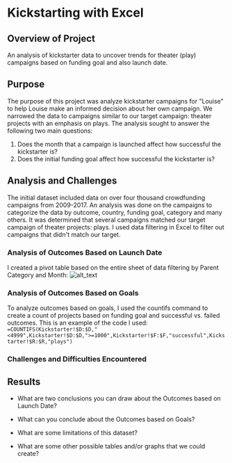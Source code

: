 # Kickstarting with Excel
## Overview of Project  
An analysis of kickstarter data to uncover trends for theater (play) campaigns based on funding goal and also launch date.
## Purpose
The purpose of this project was analyze kickstarter campaigns for "Louise" to help Louise make an informed decision about her own campaign.  We narrowed the data to campaigns similar to our target campaign: theater projects with an emphasis on plays.  The analysis sought to answer the following two main questions:
1. Does the month that a campaign is launched affect how successful the kickstarter is?
2. Does the initial funding goal affect how successful the kickstarter is?
## Analysis and Challenges
The initial dataset included data on over four thousand crowdfunding campaigns from 2009-2017.  An analysis was done on the campaigns to categorize the data by outcome, country, funding goal, category and many others.  It was determined that several campaigns matched our target campaign of theater projects: plays. I used data filtering in Excel to filter out campaigns that didn't match our target.  
### Analysis of Outcomes Based on Launch Date
I created a pivot table based on the entire sheet of data filtering by Parent Category and Month:
![alt_text](https://github.com/awelsh615/kickstarter-analysis/blob/main/Resources/Launch_Date_Pivot_Talble)
### Analysis of Outcomes Based on Goals
To analyze outcomes based on goals, I used the countifs command to create a count of projects based on funding goal and successful vs. failed outcomes.  This is an example of the code I used:
`=COUNTIFS(Kickstarter!$D:$D,"<4999",Kickstarter!$D:$D,">=1000",Kickstarter!$F:$F,"successful",Kickstarter!$R:$R,"plays")`
### Challenges and Difficulties Encountered

## Results
- What are two conclusions you can draw about the Outcomes based on Launch Date?

- What can you conclude about the Outcomes based on Goals?

- What are some limitations of this dataset?

- What are some other possible tables and/or graphs that we could create?


